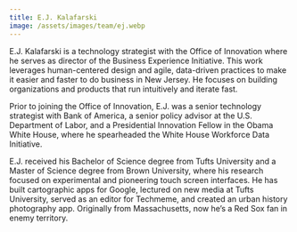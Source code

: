 ```yaml
---
title: E.J. Kalafarski
image: /assets/images/team/ej.webp
---
```


E.J. Kalafarski is a technology strategist with the Office of Innovation where he serves as director of the Business Experience Initiative. This work leverages human-centered design and agile, data-driven practices to make it easier and faster to do business in New Jersey. He focuses on building organizations and products that run intuitively and iterate fast.

Prior to joining the Office of Innovation, E.J. was a senior technology strategist with Bank of America, a senior policy advisor at the U.S. Department of Labor, and a Presidential Innovation Fellow in the Obama White House, where he spearheaded the White House Workforce Data Initiative.

E.J. received his Bachelor of Science degree from Tufts University and a Master of Science degree from Brown University, where his research focused on experimental and pioneering touch screen interfaces. He has built cartographic apps for Google, lectured on new media at Tufts University, served as an editor for Techmeme, and created an urban history photography app. Originally from Massachusetts, now he’s a Red Sox fan in enemy territory.
